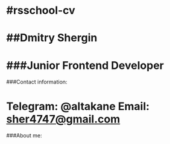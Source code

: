 # #rsschool-cv

# ##Dmitry Shergin

# ###Junior Frontend Developer

###Contact information:

Telegram: @altakane
Email: sher4747@gmail.com
====
###About me:
